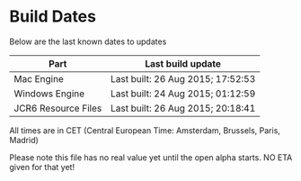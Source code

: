 # Build Dates

Below are the last known dates to updates

Part | Last build update
-----|-----
Mac Engine | Last built: 26 Aug 2015; 17:52:53
Windows Engine | Last built: 24 Aug 2015; 01:12:59
JCR6 Resource Files | Last built: 26 Aug 2015; 20:18:41
All times are in CET (Central European Time: Amsterdam, Brussels, Paris, Madrid)


Please note this file has no real value yet until the open alpha starts. NO ETA given for that yet!

